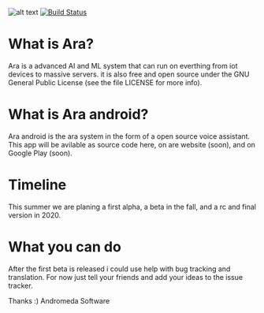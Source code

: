 ![alt text](https://circleci.com/gh/andromeda-software/Ara-android/tree/master.svg?style=svg) [![Build Status](https://dev.azure.com/Andromeda-soft/ara-android/_apis/build/status/ara-Android-CI?branchName=master)](https://dev.azure.com/Andromeda-soft/ara-android/_build/latest?definitionId=1&branchName=master)
# What is Ara?
Ara is a advanced AI and ML system that can run on everthing from iot devices to massive servers. it is also free and open source under the GNU General Public License (see the file LICENSE for more info).
# What is Ara android?
Ara android is the ara system in the form of a open source voice assistant. This app will be avilable as source code here, on are website (soon), and on Google Play (soon).
# Timeline
This summer we are planing a first alpha, a beta in the fall, and a rc and final version in 2020.
# What you can do
After the first beta is released i could use help with bug tracking and translation. For now just tell your friends and add your ideas to the issue tracker.

Thanks :)
Andromeda Software

